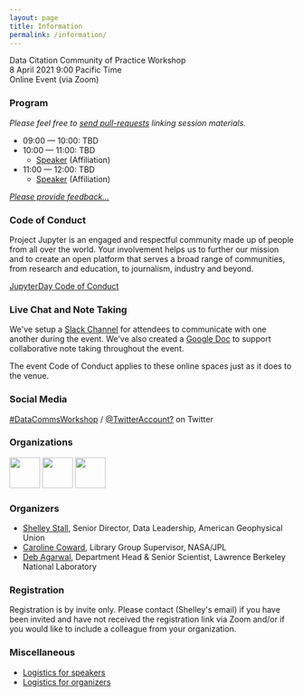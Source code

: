 ```yaml
---
layout: page
title: Information
permalink: /information/
---
```


Data Citation Community of Practice Workshop<br />
8 April 2021 9:00 Pacific Time<br />
Online Event (via Zoom)

### Program

*Please feel free to [send pull-requests](https://github.com/AGU-Data/datacomm/blob/master/information.md) linking session materials.*

* 09:00 — 10:00: TBD
* 10:00 — 11:00: TBD
    * [Speaker](link) (Affiliation)<br />
* 11:00 — 12:00: TBD
    * [Speaker](link) (Affiliation)<br />

_[Please provide feedback...](link)_

### Code of Conduct

Project Jupyter is an engaged and respectful community made up of people from all over the world. Your involvement helps us to further our mission and to create an open platform that serves a broad range of communities, from research and education, to journalism, industry and beyond.

[JupyterDay Code of Conduct](../conduct/)

### Live Chat and Note Taking

We've setup a [Slack Channel](link) for attendees to communicate with one another during the event. We've also created a [Google Doc](link) to support collaborative note taking throughout the event.

The event Code of Conduct applies to these online spaces just as it does to the venue.

### Social Media

[#DataCommsWorkshop](link) / [@TwitterAccount?](link) on Twitter

### Organizations

<p class="sponsors">
<img height="54" src="/datacomm/img/" />
<img height="54" src="/datacomm/img/" />
<img height="54" src="/datacomm/img/" />
</p>

### Organizers

* [Shelley Stall](https://www.agu.org/Learn-About-AGU/About-AGU/Data-Leadership), Senior Director, Data Leadership, American Geophysical Union
* [Caroline Coward](https://www.linkedin.com/in/caroline-coward-nasa-jpl), Library Group Supervisor, NASA/JPL
* [Deb Agarwal](https://crd.lbl.gov/about/staff/data-science-and-technology/deborah-a-agarwal/), Department Head & Senior Scientist, Lawrence Berkeley National Laboratory

### Registration

Registration is by invite only. Please contact (Shelley's email) if you have been invited and have not received the registration link via Zoom and/or if you would like to include a colleague from your organization.

### Miscellaneous

* [Logistics for speakers](../logistics/speakers.html)
* [Logistics for organizers](../logistics/organizers.html)

